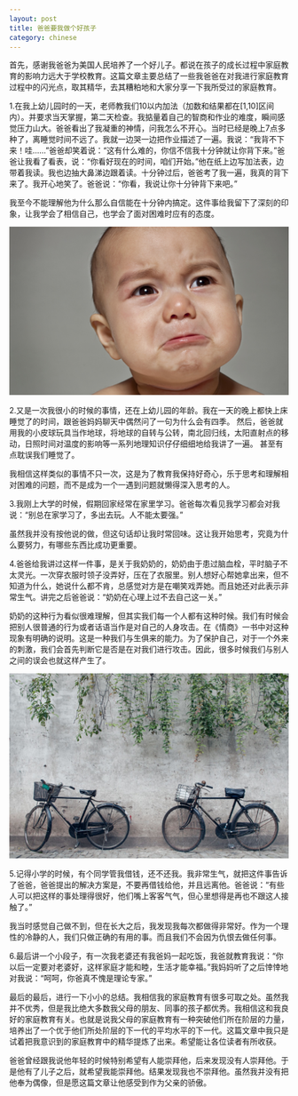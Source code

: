 ```yaml
---
layout: post
title: 爸爸要我做个好孩子
category: chinese
---
```


首先，感谢我爸爸为美国人民培养了一个好儿子。都说在孩子的成长过程中家庭教育的影响力远大于学校教育。这篇文章主要总结了一些我爸爸在对我进行家庭教育过程中的闪光点，取其精华，去其糟粕地和大家分享一下我所受过的家庭教育。

1.在我上幼儿园时的一天，老师教我们10以内加法（加数和结果都在[1,10]区间内）。并要求当天掌握，第二天检查。我掂量着自己的智商和作业的难度，瞬间感觉压力山大。爸爸看出了我凝重的神情，问我怎么不开心。当时已经是晚上7点多种了，离睡觉时间不远了。我就一边哭一边把作业描述了一遍。我说：“我背不下来！哇……”爸爸却笑着说：“这有什么难的，你信不信我十分钟就让你背下来。”爸爸让我看了看表，说：“你看好现在的时间，咱们开始。”他在纸上边写加法表，边带着我读。我也边抽大鼻涕边跟着读。十分钟过后，爸爸考了我一遍，我真的背下来了。我开心地笑了。爸爸说：“你看，我说让你十分钟背下来吧。”

我至今不能理解他为什么那么自信能在十分钟内搞定。这件事给我留下了深刻的印象，让我学会了相信自己，也学会了面对困难时应有的态度。

<img class="img-fluid rounded blog-img" src="/img/baba1.jpg">

2.又是一次我很小的时候的事情，还在上幼儿园的年龄。我在一天的晚上都快上床睡觉了的时间，跟爸爸妈妈聊天中偶然问了一句为什么会有四季。
然后，爸爸就用我的小皮球玩具当作地球，将地球的自转与公转，南北回归线，太阳直射点的移动，日照时间对温度的影响等一系列地理知识仔仔细细地给我讲了一遍。
甚至有点耽误我们睡觉了。

我相信这样类似的事情不只一次，这是为了教育我保持好奇心，乐于思考和理解相对困难的问题，而不是成为一个一遇到问题就懒得深入思考的人。

3.我刚上大学的时候，假期回家经常在家里学习。爸爸每次看见我学习都会对我说：“别总在家学习了，多出去玩。人不能太要强。”

虽然我并没有按他说的做，但这句话却让我时常回味。这让我开始思考，究竟为什么要努力，有哪些东西比成功更重要。

4.爸爸给我讲过这样一件事，是关于我奶奶的，奶奶由于患过脑血栓，平时脑子不太灵光。一次穿衣服时领子没弄好，压在了衣服里。别人想好心帮她拿出来，但不知道为什么，她说什么都不肯，总感觉对方是在嘲笑戏弄她。而且她还对此表示非常生气。讲完之后爸爸说：“奶奶在心理上过不去自己这一关。”

奶奶的这种行为看似很难理解，但其实我们每一个人都有这种时候。我们有时候会把别人很普通的行为或者话语当作是对自己的人身攻击。在《情商》一书中对这种现象有明确的说明。这是一种我们与生俱来的能力。为了保护自己，对于一个外来的刺激，我们会首先判断它是否是在对我们进行攻击。因此，很多时候我们与别人之间的误会也就这样产生了。

<img class="img-fluid rounded blog-img" src="/img/baba2.jpg">

5.记得小学的时候，有个同学管我借钱，还不还我。我非常生气，就把这件事告诉了爸爸，爸爸提出的解决方案是，不要再借钱给他，并且远离他。爸爸说：“有些人可以把这样的事处理得很好，他们嘴上客客气气，但心里想得是再也不跟这人接触了。”

我当时感觉自己做不到，但在长大之后，我发现我每次都做得非常好。作为一个理性的冷静的人，我们只做正确的有用的事。而且我们不会因为仇恨去做任何事。

6.最后讲一个小段子，有一次我老婆还有我爸妈一起吃饭，我爸就教育我说：“你以后一定要对老婆好，这样家庭才能和睦，生活才能幸福。”我妈妈听了之后悻悻地对我说：“呵呵，你爸真不愧是理论专家。”

最后的最后，进行一下小小的总结。我相信我的家庭教育有很多可取之处。虽然我并不优秀，但是我比绝大多数我父母的朋友、同事的孩子都优秀。我相信这和我良好的家庭教育有关。也就是说我父母的家庭教育有一种突破他们所在阶层的力量，培养出了一个优于他们所处阶层的下一代的平均水平的下一代。这篇文章中我只是试着把我意识到的家庭教育中的精华提炼了出来。希望能让各位读者有所收获。

爸爸曾经跟我说他年轻的时候特别希望有人能崇拜他，后来发现没有人崇拜他。于是他有了儿子之后，就希望我能崇拜他。结果发现我也不崇拜他。虽然我并没有把他奉为偶像，但是愿这篇文章让他感受到作为父亲的骄傲。

